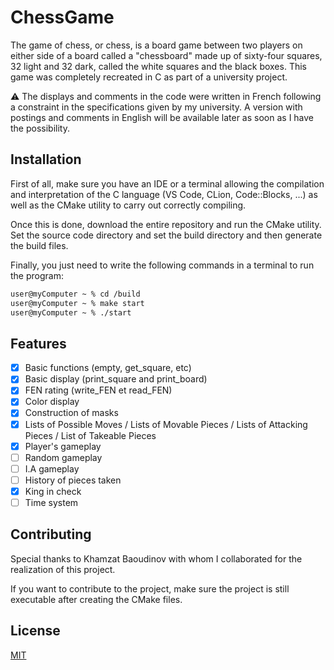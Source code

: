 # ChessGame

The game of chess, or chess, is a board game between two players on either side of a board called a "chessboard" made up of sixty-four squares, 32 light and 32 dark, called the white squares and the black boxes. This game was completely recreated in C as part of a university project.

⚠️ The displays and comments in the code were written in French following a constraint in the specifications given by my university. A version with postings and comments in English will be available later as soon as I have the possibility.

## Installation
First of all, make sure you have an IDE or a terminal allowing the compilation and interpretation of the C language (VS Code, CLion, Code::Blocks, ...) as well as the CMake utility to carry out correctly compiling.

Once this is done, download the entire repository and run the CMake utility. Set the source code directory and set the build directory and then generate the build files.

Finally, you just need to write the following commands in a terminal to run the program:

```bash
user@myComputer ~ % cd /build
user@myComputer ~ % make start
user@myComputer ~ % ./start
```

## Features

- [x] Basic functions (empty, get_square, etc)
- [x] Basic display (print_square and print_board)
- [x] FEN rating (write_FEN et read_FEN)
- [x] Color display
- [x] Construction of masks
- [x] Lists of Possible Moves / Lists of Movable Pieces / Lists of Attacking Pieces / List of Takeable Pieces
- [x] Player's gameplay
- [ ] Random gameplay
- [ ] I.A gameplay
- [ ] History of pieces taken
- [x] King in check
- [ ] Time system

## Contributing

Special thanks to Khamzat Baoudinov with whom I collaborated for the realization of this project.

If you want to contribute to the project, make sure the project is still executable after creating the CMake files.

## License

[MIT](https://choosealicense.com/licenses/mit/)
